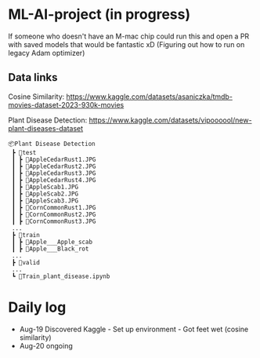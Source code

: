 # ML-AI-project (in progress)

If someone who doesn't have an M-mac chip could run this and open a PR with saved models that would be fantastic xD
(Figuring out how to run on legacy Adam optimizer)

## Data links
Cosine Similarity: https://www.kaggle.com/datasets/asaniczka/tmdb-movies-dataset-2023-930k-movies

Plant Disease Detection: https://www.kaggle.com/datasets/vipoooool/new-plant-diseases-dataset
```
📦Plant Disease Detection
 ┣ 📂test
 ┃ ┣ 📜AppleCedarRust1.JPG
 ┃ ┣ 📜AppleCedarRust2.JPG
 ┃ ┣ 📜AppleCedarRust3.JPG
 ┃ ┣ 📜AppleCedarRust4.JPG
 ┃ ┣ 📜AppleScab1.JPG
 ┃ ┣ 📜AppleScab2.JPG
 ┃ ┣ 📜AppleScab3.JPG
 ┃ ┣ 📜CornCommonRust1.JPG
 ┃ ┣ 📜CornCommonRust2.JPG
 ┃ ┣ 📜CornCommonRust3.JPG
 ...
 ┣ 📂train
 ┃ ┣ 📂Apple___Apple_scab
 ┃ ┣ 📂Apple___Black_rot
 ...
 ┣ 📂valid
 ...
 ┗ 📜Train_plant_disease.ipynb
```

# Daily log
* Aug-19  Discovered Kaggle - Set up environment - Got feet wet (cosine 
similarity)
* Aug-20 ongoing
